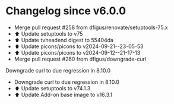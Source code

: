 # Changelog since v6.0.0
- Merge pull request #258 from dfigus/renovate/setuptools-75.x 
- ⬆️ Update setuptools to v75 
- ⬆️ Update tvheadend digest to 55404da 
- ⬆️ Update picons/picons to v2024-09-21--23-05-53 
- ⬆️ Update picons/picons to v2024-09-12--21-17-13 
- Merge pull request #260 from dfigus/downgrade-curl

Downgrade curl to due regression in 8.10.0 
- Downgrade curl to due regression in 8.10.0 
- ⬆️ Update setuptools to v74.1.3 
- ⬆️ Update Add-on base image to v16.3.1 

